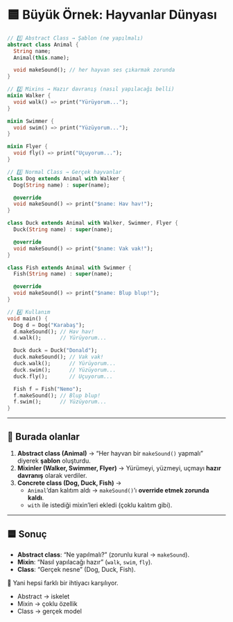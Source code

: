 
# 🟦 Büyük Örnek: Hayvanlar Dünyası

```dart
// 1️⃣ Abstract Class → Şablon (ne yapılmalı)
abstract class Animal {
  String name;
  Animal(this.name);

  void makeSound(); // her hayvan ses çıkarmak zorunda
}

// 2️⃣ Mixins → Hazır davranış (nasıl yapılacağı belli)
mixin Walker {
  void walk() => print("Yürüyorum...");
}

mixin Swimmer {
  void swim() => print("Yüzüyorum...");
}

mixin Flyer {
  void fly() => print("Uçuyorum...");
}

// 3️⃣ Normal Class → Gerçek hayvanlar
class Dog extends Animal with Walker {
  Dog(String name) : super(name);

  @override
  void makeSound() => print("$name: Hav hav!");
}

class Duck extends Animal with Walker, Swimmer, Flyer {
  Duck(String name) : super(name);

  @override
  void makeSound() => print("$name: Vak vak!");
}

class Fish extends Animal with Swimmer {
  Fish(String name) : super(name);

  @override
  void makeSound() => print("$name: Blup blup!");
}

// 4️⃣ Kullanım
void main() {
  Dog d = Dog("Karabaş");
  d.makeSound(); // Hav hav!
  d.walk();      // Yürüyorum...

  Duck duck = Duck("Donald");
  duck.makeSound(); // Vak vak!
  duck.walk();      // Yürüyorum...
  duck.swim();      // Yüzüyorum...
  duck.fly();       // Uçuyorum...

  Fish f = Fish("Nemo");
  f.makeSound(); // Blup blup!
  f.swim();      // Yüzüyorum...
}
```

---

## 🔎 Burada olanlar

1. **Abstract class (Animal)** → “Her hayvan bir `makeSound()` yapmalı” diyerek **şablon** oluşturdu.
2. **Mixinler (Walker, Swimmer, Flyer)** → Yürümeyi, yüzmeyi, uçmayı **hazır davranış** olarak verdiler.
3. **Concrete class (Dog, Duck, Fish)** →
    - `Animal`’dan kalıtım aldı → `makeSound()`’ı **override etmek zorunda kaldı**.
    - `with` ile istediği mixin’leri ekledi (çoklu kalıtım gibi).

---

## 🟦 Sonuç

- **Abstract class**: “Ne yapılmalı?” (zorunlu kural → `makeSound`).
- **Mixin**: “Nasıl yapılacağı hazır” (`walk`, `swim`, `fly`).
- **Class**: “Gerçek nesne” (Dog, Duck, Fish).

📌 Yani hepsi farklı bir ihtiyacı karşılıyor.

- Abstract → iskelet
- Mixin → çoklu özellik
- Class → gerçek model
